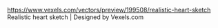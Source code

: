 https://www.vexels.com/vectors/preview/199508/realistic-heart-sketch 
Realistic heart sketch | Designed by Vexels.com